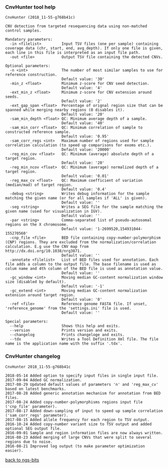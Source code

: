 ### CnvHunter tool help
	CnvHunter (2018_11-55-g768b41c)
	
	CNV detection from targeted resequencing data using non-matched control samples.
	
	Mandatory parameters:
	  -in <filelist>         Input TSV files (one per sample) containing coverage data (chr, start, end, avg_depth). If only one file is given, each line in this file is interpreted as an input file path.
	  -out <file>            Output TSV file containing the detected CNVs.
	
	Optional parameters:
	  -n <int>               The number of most similar samples to use for reference construction.
	                         Default value: '30'
	  -min_z <float>         Minimum z-score for CNV seed detection.
	                         Default value: '4'
	  -ext_min_z <float>     Minimum z-score for CNV extension around seeds.
	                         Default value: '2'
	  -ext_gap_span <float>  Percentage of orignal region size that can be spanned while merging nearby regions (0 disables it).
	                         Default value: '20'
	  -sam_min_depth <float> QC: Minimum average depth of a sample.
	                         Default value: '40'
	  -sam_min_corr <float>  QC: Minimum correlation of sample to constructed reference sample.
	                         Default value: '0.95'
	  -sam_corr_regs <int>   Maximum number of regions used for sample correlation calculation (to speed up comparisons for exoms etc.).
	                         Default value: '20000'
	  -reg_min_cov <float>   QC: Minimum (average) absolute depth of a target region.
	                         Default value: '20'
	  -reg_min_ncov <float>  QC: Minimum (average) normalized depth of a target region.
	                         Default value: '0.01'
	  -reg_max_cv <float>    QC: Maximum coefficient of variation (median/mad) of target region.
	                         Default value: '0.4'
	  -debug <string>        Writes debug information for the sample matching the given name (or for all samples if 'ALL' is given).
	                         Default value: ''
	  -seg <string>          Writes a SEG file for the sample matching the given name (used for visualization in IGV).
	                         Default value: ''
	  -par <string>          Comma-separated list of pseudo-autosomal regions on the X chromosome.
	                         Default value: '1-2699520,154931044-155270560'
	  -cnp_file <file>       BED file containing copy-number-polymorphism (CNP) regions. They are excluded from the normalization/correlation calculation. E.g use the CNV map from http://dx.doi.org/10.1038/nrg3871.
	                         Default value: ''
	  -annotate <filelist>   List of BED files used for annotation. Each file adds a column to the output file. The base filename is used as colum name and 4th column of the BED file is used as annotation value.
	                         Default value: ''
	  -gc_window <int>       Moving median GC-content normalization window size (disabled by default).
	                         Default value: '-1'
	  -gc_extend <int>       Moving median GC-content normalization extension around target region.
	                         Default value: '0'
	  -ref <file>            Reference genome FASTA file. If unset, 'reference_genome' from the 'settings.ini' file is used.
	                         Default value: ''
	
	Special parameters:
	  --help                 Shows this help and exits.
	  --version              Prints version and exits.
	  --changelog            Prints changeloge and exits.
	  --tdx                  Writes a Tool Definition Xml file. The file name is the application name with the suffix '.tdx'.
	
### CnvHunter changelog
	CnvHunter 2018_11-55-g768b41c
	
	2018-05-14 Added option to specify input files in single input file.
	2017-09-04 Added GC normalization.
	2017-08-29 Updated default values of parameters 'n' and 'reg_max_cv' based on latest benchmarks.
	2017-08-28 Added generic annotation mechanism for annotation from BED files.
	2017-08-24 Added copy-number-polymorphisms regions input file ('cnp_file' parameter).
	2017-08-17 Added down-sampling of input to speed up sample correlation ('sam_corr_regs' parameter).
	2017-08-15 Added allele frequency for each region to TSV output.
	2016-10-24 Added copy-number variant size to TSV output and added optional SEG output file.
	2016-09-01 Sample and region information files are now always written.
	2016-08-23 Added merging of large CNVs that were split to several regions due to noise.
	2016-08-21 Improved log output (to make parameter optimization easier).
[back to ngs-bits](https://github.com/imgag/ngs-bits)